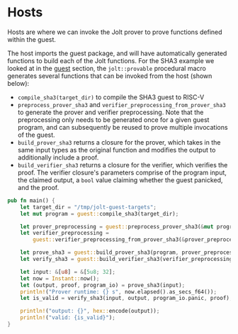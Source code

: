 # Hosts

Hosts are where we can invoke the Jolt prover to prove functions defined within the guest.

The host imports the guest package, and will have automatically generated functions to build each of the Jolt functions. For the SHA3 example we looked at in the [guest](./guests.md) section, the `jolt::provable` procedural macro generates several functions that can be invoked from the host (shown below):

- `compile_sha3(target_dir)` to compile the SHA3 guest to RISC-V
- `preprocess_prover_sha3` and `verifier_preprocessing_from_prover_sha3` to generate the prover and verifier preprocessing. Note that the preprocessing only needs to be generated once for a given guest program, and can subsequently be reused to prove multiple invocations of the guest.
- `build_prover_sha3` returns a closure for the prover, which takes in the same input types as the original function and modifies the output to additionally include a proof.
- `build_verifier_sha3` returns a closure for the verifier, which verifies the proof. The verifier closure's parameters comprise of the program input, the claimed output, a `bool` value claiming whether the guest panicked, and the proof.

```rust
pub fn main() {
    let target_dir = "/tmp/jolt-guest-targets";
    let mut program = guest::compile_sha3(target_dir);

    let prover_preprocessing = guest::preprocess_prover_sha3(&mut program);
    let verifier_preprocessing =
        guest::verifier_preprocessing_from_prover_sha3(&prover_preprocessing);

    let prove_sha3 = guest::build_prover_sha3(program, prover_preprocessing);
    let verify_sha3 = guest::build_verifier_sha3(verifier_preprocessing);

    let input: &[u8] = &[5u8; 32];
    let now = Instant::now();
    let (output, proof, program_io) = prove_sha3(input);
    println!("Prover runtime: {} s", now.elapsed().as_secs_f64());
    let is_valid = verify_sha3(input, output, program_io.panic, proof);

    println!("output: {}", hex::encode(output));
    println!("valid: {is_valid}");
}
```
